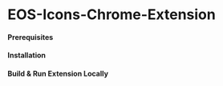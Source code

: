 # EOS-Icons-Chrome-Extension


#### Prerequisites

#### Installation


#### Build & Run Extension Locally




